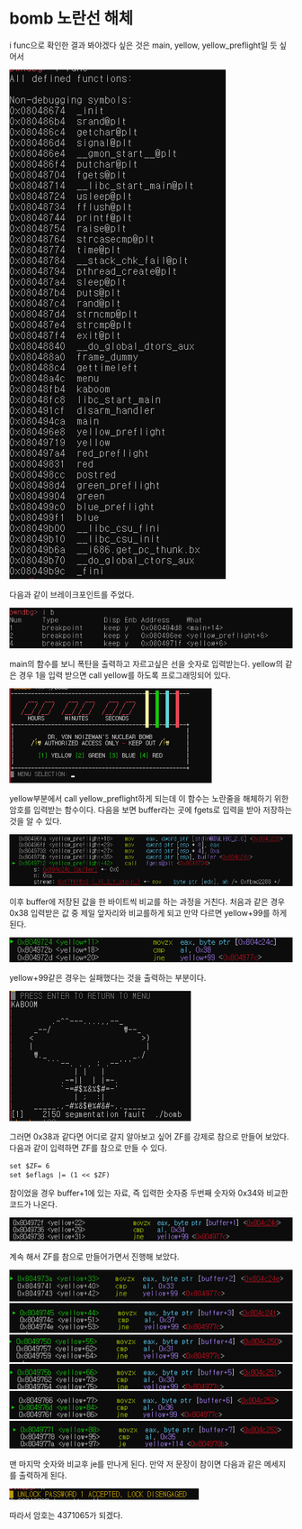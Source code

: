 # bomb 노란선 해체

i func으로 확인한 결과 봐야겠다 싶은 것은 main, yellow, yellow_preflight일 듯 싶어서 

![](1.png)

다음과 같이 브레이크포인트를 주었다.

![](2.png)

main의 함수를 보니 폭탄을 출력하고 자르고싶은 선을 숫자로 입력받는다. yellow의 같은 경우 1을 입력 받으면 call yellow를 하도록 프로그래밍되어 있다.

![](3.png)

yellow부분에서 call yellow_preflight하게 되는데 이 함수는 노란줄을 해체하기 위한 암호를 입력받는 함수이다. 다음을 보면 buffer라는 곳에 fgets로 입력을 받아 저장하는 것을 알 수 있다.

![](4.png)

이후 buffer에 저장된 값을 한 바이트씩 비교를 하는 과정을 거친다. 처음과 같은 경우 0x38 입력받은 값 중 제일 앞자리와 비교를하게 되고 만약 다르면 yellow+99를 하게 된다.

![](5.png) 

yellow+99같은 경우는 실패했다는 것을 출력하는 부분이다.

![](6.png)

그러면 0x38과 같다면 어디로 갈지 알아보고 싶어 ZF를 강제로 참으로 만들어 보았다. 다음과 같이 입력하면 ZF를 참으로 만들 수 있다.
```
set $ZF= 6    
set $eflags |= (1 << $ZF)
```
참이었을 경우 buffer+1에 있는 자료, 즉 입력한 숫자중 두번째 숫자와 0x34와 비교한 코드가 나온다. 

![](7.png)


계속 해서 ZF를 참으로 만들어가면서 진행해 보았다.

![](8.png)
![](9.png)
![](10.png)
![](11.png)
![](12.png)
![](13.png)

맨 마지막 숫자와 비교후 je를 만나게 된다. 만약 저 문장이 참이면 다음과 같은 메세지를 출력하게 된다.

![](14.png)

따라서 암호는 4371065가 되겠다.